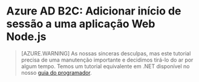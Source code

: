 <properties
    pageTitle="Adicionar início de sessão a uma aplicação Web Node.js para o Azure B2C | Microsoft Azure"
    description="Como criar uma aplicação Web Node.js que inicia sessão dos utilizadores através da utilização de um inquilino do B2C."
    services="active-directory-b2c"
    documentationCenter=""
    authors="brandwe"
    manager="msmbaldwin"
    editor=""/>

<tags
    ms.service="active-directory-b2c"
    ms.workload="identity"
  ms.tgt_pltfrm="na"
    ms.devlang="javascript"
    ms.topic="hero-article"
    ms.date="07/22/2016"
    ms.author="brandwe"/>



# Azure AD B2C: Adicionar início de sessão a uma aplicação Web Node.js

> [AZURE.WARNING] As nossas sinceras desculpas, mas este tutorial precisa de uma manutenção importante e decidimos tirá-lo do ar por algum tempo.  Temos um tutorial equivalente em .NET disponível no nosso [guia do programador](active-directory-b2c-overview.md).


<!--HONumber=Sep16_HO3-->


